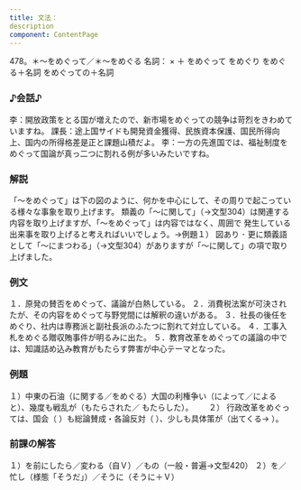 ```yaml
---
title: 文法：
description
component: ContentPage
---
```



478。＊～をめぐって／＊～をめぐる
名詞： × ＋ をめぐって をめぐり をめぐる＋名詞 をめぐっての＋名詞
### ♪会話♪
李：開放政策をとる国が増えたので、新市場をめぐっての競争は苛烈をきわめていますね。
課長：途上国サイドも開発資金獲得、民族資本保護、国民所得向上、国内の所得格差是正と課題山積だよ。
李：一方の先進国では、福祉制度をめぐって国論が真っ二つに割れる例が多いみたいですね。
### 解説
「～をめぐって」は下の図のように、何かを中心にして、その周りで起こっている様々な事象を取り上げます。 類義の「～に関して」（→文型304）は関連する内容を取り上げますが、「～をめぐって」は内容ではなく、周囲で 発生している出来事を取り上げると考えればいいでしょう。→例題１）
図あり ･ 更に類義語として「～にまつわる」（→文型304）がありますが「～に関して」の項で取り上げました。
### 例文
１．原発の賛否をめぐって、議論が白熱している。
２．消費税法案が可決されたが、その内容をめぐって与野党間には解釈の違いがある。
３．社長の後任をめぐり、社内は専務派と副社長派のふたつに割れて対立している。
４．工事入札をめぐる贈収賄事件が明るみに出た。
５．教育改革をめぐっての議論の中では、知識詰め込み教育がもたらす弊害が中心テーマとなった。
### 例題
１）中東の石油（に関する／をめぐる）大国の利権争い（によって／によると）、幾度も戦乱が（もたらされた／
もたらした）。      
２） 行政改革をめぐっては、国会（ ）も総論賛成・各論反対（ ）、少しも具体策が（出てくる→ ）。
### 前課の解答
１）を前にしたら／変わる（自Ｖ）／もの（一般・普遍→文型420）
２）を／忙し（様態「そうだ」）／そうに（そうに＋Ｖ）
